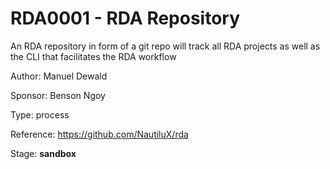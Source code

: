 # RDA0001 - RDA Repository


An RDA repository in form of a git repo will track all RDA projects as well as the CLI that facilitates the RDA workflow


Author: Manuel Dewald

Sponsor: Benson Ngoy

Type: process

Reference: https://github.com/NautiluX/rda

Stage: **sandbox**

